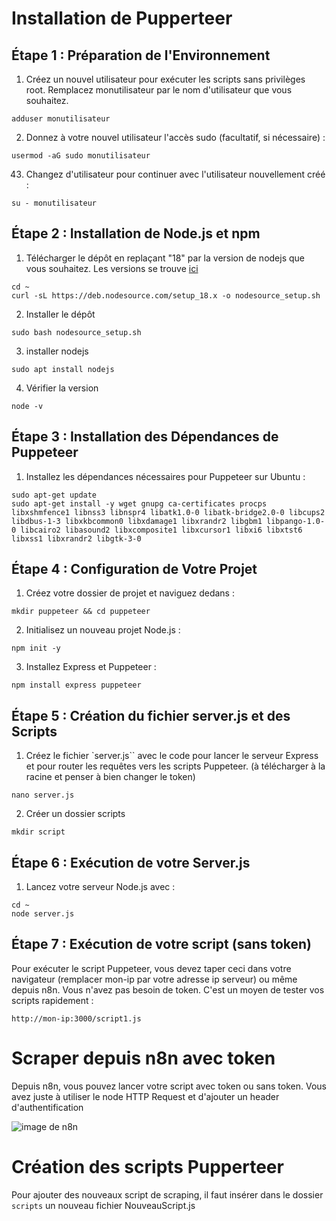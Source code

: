 # Installation de Pupperteer
## Étape 1 : Préparation de l'Environnement
1. Créez un nouvel utilisateur pour exécuter les scripts sans privilèges root. Remplacez monutilisateur par le nom d'utilisateur que vous souhaitez.
```
adduser monutilisateur
```

2. Donnez à votre nouvel utilisateur l'accès sudo (facultatif, si nécessaire) :
```
usermod -aG sudo monutilisateur
```

43. Changez d'utilisateur pour continuer avec l'utilisateur nouvellement créé :
```
su - monutilisateur
```

## Étape 2 : Installation de Node.js et npm
1. Télécharger le dépôt en replaçant "18" par la version de nodejs que vous souhaitez. Les versions se trouve [ici](https://github.com/nodesource/distributions/blob/master/README.md)
```
cd ~
curl -sL https://deb.nodesource.com/setup_18.x -o nodesource_setup.sh
```
2. Installer le dépôt
```
sudo bash nodesource_setup.sh
```
3. installer nodejs
```
sudo apt install nodejs
```
4. Vérifier la version
```
node -v
```
## Étape 3 : Installation des Dépendances de Puppeteer
1. Installez les dépendances nécessaires pour Puppeteer sur Ubuntu :
```
sudo apt-get update
sudo apt-get install -y wget gnupg ca-certificates procps libxshmfence1 libnss3 libnspr4 libatk1.0-0 libatk-bridge2.0-0 libcups2 libdbus-1-3 libxkbcommon0 libxdamage1 libxrandr2 libgbm1 libpango-1.0-0 libcairo2 libasound2 libxcomposite1 libxcursor1 libxi6 libxtst6 libxss1 libxrandr2 libgtk-3-0
```
## Étape 4 : Configuration de Votre Projet
1. Créez votre dossier de projet et naviguez dedans :
```
mkdir puppeteer && cd puppeteer
```
2. Initialisez un nouveau projet Node.js :

```
npm init -y
```
3. Installez Express et Puppeteer :
```
npm install express puppeteer
```

## Étape 5 : Création du fichier server.js et des Scripts
1. Créez le fichier `server.js`` avec le code pour lancer le serveur Express et pour router les requêtes vers les scripts Puppeteer. (à télécharger à la racine et penser à bien changer le token)
```
nano server.js
```
2. Créer un dossier scripts
```
mkdir script
```

## Étape 6 : Exécution de votre Server.js
1. Lancez votre serveur Node.js avec :
```
cd ~
node server.js
```

## Étape 7 : Exécution de votre script (sans token)
Pour exécuter le script Puppeteer, vous devez taper ceci dans votre navigateur (remplacer mon-ip par votre adresse ip serveur) ou même depuis n8n. Vous n'avez pas besoin de token. C'est un moyen de tester vos scripts rapidement :
```
http://mon-ip:3000/script1.js
````
# Scraper depuis n8n avec token
Depuis n8n, vous pouvez lancer votre script avec token ou sans token. Vous avez juste à utiliser le node HTTP Request et d'ajouter un header d'authentification

![image de n8n]([https://share.zight.com/RBukxjjW](https://nocodeskills.fr/wp-content/uploads/2024/03/n8n.png))

# Création des scripts Pupperteer
Pour ajouter des nouveaux script de scraping, il faut insérer dans le dossier `scripts` un nouveau fichier NouveauScript.js

